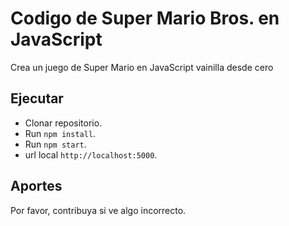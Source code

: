 # Codigo de Super Mario Bros. en JavaScript

Crea un juego de Super Mario en JavaScript vainilla desde cero


## Ejecutar

* Clonar repositorio.
* Run `npm install`.
* Run `npm start`.
* url local `http://localhost:5000`.



## Aportes


Por favor, contribuya si ve algo incorrecto.
